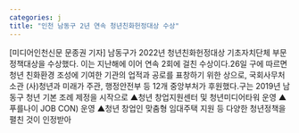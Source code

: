 ```yaml
---
categories: j
title: "인천 남동구 2년 연속 청년친화헌정대상 수상"
---
```

[미디어인천신문 문종권 기자] 남동구가 2022년 청년친화헌정대상 기초자치단체 부문 정책대상을 수상했다. 이는 지난해에 이어 연속 2회에 걸친 수상이다.26일 구에 따르면 청년 친화환경 조성에 기여한 기관의 업적과 공로를 표창하기 위한 상으로, 국회사무처 소관 (사)청년과 미래가 주관, 행정안전부 등 12개 중앙부처가 후원했다.구는 2019년 남동구 청년 기본 조례 제정을 시작으로 ▲청년 창업지원센터 및 청년미디어타워 운영 ▲푸를나이 JOB CON) 운영 ▲청년 창업인 맞춤형 임대주택 지원 등 다양한 청년정책을 펼친 것이 인정받아